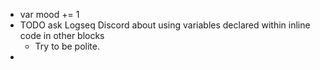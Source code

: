 - var mood += 1
- TODO ask Logseq Discord about using variables declared within inline code in other blocks
	- Try to be polite.
-